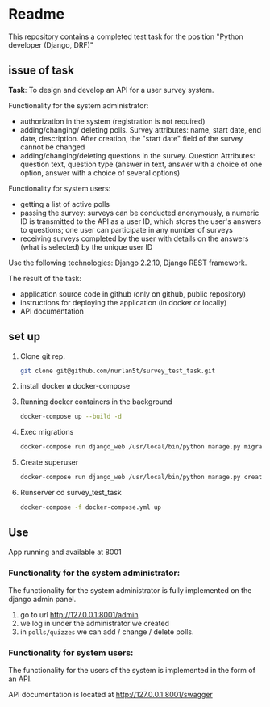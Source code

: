 
# Readme

This repository contains a completed test task for the position "Python developer (Django, DRF)"

## issue of task

**Task**: To design and develop an API for a user survey system.

Functionality for the system administrator:

- authorization in the system (registration is not required)
- adding/changing/ deleting polls. Survey attributes: name, start date, end date, description. After creation, the "start date" field of the survey cannot be changed
- adding/changing/deleting questions in the survey. Question Attributes: question text, question type (answer in text, answer with a choice of one option, answer with a choice of several options)

Functionality for system users:

- getting a list of active polls
- passing the survey: surveys can be conducted anonymously, a numeric ID is transmitted to the API as a user ID, which stores the user's answers to questions; one user can participate in any number of surveys
- receiving surveys completed by the user with details on the answers (what is selected) by the unique user ID

Use the following technologies: Django 2.2.10, Django REST framework.

The result of the task:

- application source code in github (only on github, public repository)
- instructions for deploying the application (in docker or locally)
- API documentation

## set up

1. Clone git rep.

    ```bash
    git clone git@github.com/nurlan5t/survey_test_task.git
    ```

2. install docker и docker-compose

3. Running docker containers in the background

    ```bash
    docker-compose up --build -d
    ```

4. Exec migrations

    ```bash
    docker-compose run django_web /usr/local/bin/python manage.py migrate
    ```

5. Create superuser

    ```bash
    docker-compose run django_web /usr/local/bin/python manage.py createsuperuser
    ```

6. Runserver
   cd survey_test_task
    ```bash
    docker-compose -f docker-compose.yml up
    ```


## Use

App running and available at 8001

### Functionality for the system administrator:

The functionality for the system administrator is fully implemented on the django admin panel.

1. go to url http://127.0.0.1:8001/admin
2. we log in under the administrator we created
3. in `polls/quizzes` we can add / change / delete polls.


### Functionality for system users:

The functionality for the users of the system is implemented in the form of an API.

API documentation is located at http://127.0.0.1:8001/swagger